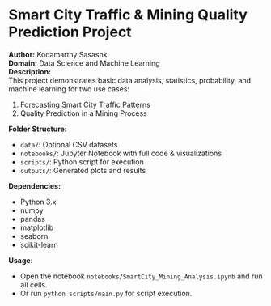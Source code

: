 # Smart City Traffic & Mining Quality Prediction Project

**Author:** Kodamarthy Sasasnk  
**Domain:** Data Science and Machine Learning  
**Description:**  
This project demonstrates basic data analysis, statistics, probability, and machine learning for two use cases:  
1. Forecasting Smart City Traffic Patterns  
2. Quality Prediction in a Mining Process

**Folder Structure:**
- `data/`: Optional CSV datasets
- `notebooks/`: Jupyter Notebook with full code & visualizations
- `scripts/`: Python script for execution
- `outputs/`: Generated plots and results

**Dependencies:**
- Python 3.x
- numpy
- pandas
- matplotlib
- seaborn
- scikit-learn

**Usage:**
- Open the notebook `notebooks/SmartCity_Mining_Analysis.ipynb` and run all cells.
- Or run `python scripts/main.py` for script execution.

